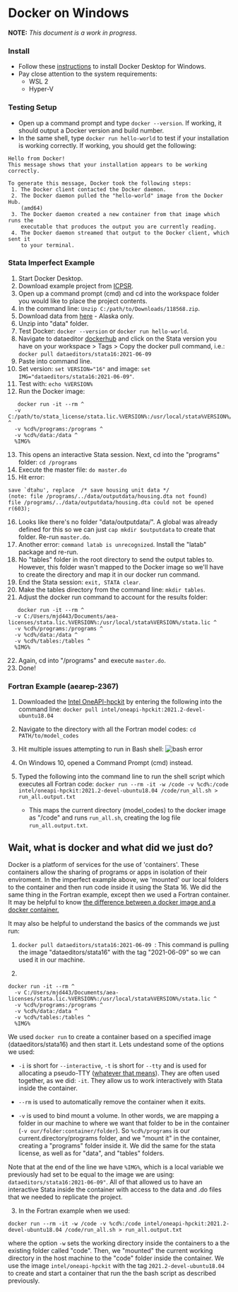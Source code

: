 # Docker on Windows

**NOTE:** *This document is a work in progress.*

### Install

- Follow these [instructions](https://docs.docker.com/docker-for-windows/install/) to install Docker Desktop for Windows.
- Pay close attention to the system requirements:
    - WSL 2
    - Hyper-V

### Testing Setup

- Open up a command prompt and type `docker --version`. If working, it should output a Docker version and build number. 
- In the same shell, type `docker run hello-world` to test if your installation is working correctly. If working, you should get the following:
```
Hello from Docker!
This message shows that your installation appears to be working correctly.

To generate this message, Docker took the following steps:
 1. The Docker client contacted the Docker daemon.
 2. The Docker daemon pulled the "hello-world" image from the Docker Hub.
    (amd64)
 3. The Docker daemon created a new container from that image which runs the
    executable that produces the output you are currently reading.
 4. The Docker daemon streamed that output to the Docker client, which sent it
    to your terminal.
```

### Stata Imperfect Example

1. Start Docker Desktop. 
2. Download example project from [ICPSR](https://www.openicpsr.org/openicpsr/tenant/openicpsr/module/aea/workspace?goToPath=/openicpsr/118568&goToLevel=project#).
3. Open up a command prompt (cmd) and cd into the workspace folder you would like to place the project contents.
4. In the command line: `Unzip C:/path/to/Downloads/118568.zip`.
5. Download data from [here](https://www.icpsr.umich.edu/web/ICPSR/studies/13568/versions/V1/datadocumentation#) - Alaska only.
6. Unzip into "data" folder. 
7. Test Docker: `docker --version` or `docker run hello-world`.
8. Navigate to dataeditor [dockerhub](https://hub.docker.com/u/dataeditors) and click on the Stata version you have on your workspace > Tags > Copy the docker pull command, i.e.: `docker pull dataeditors/stata16:2021-06-09`
9. Paste into command line.
10. Set version: `set VERSION="16"` and image: `set IMG="dataeditors/stata16:2021-06-09"`.
11. Test with: `echo %VERSION%`
12. Run the Docker image:
```
   docker run -it --rm ^
  -v C:/path/to/stata_license/stata.lic.%VERSION%:/usr/local/stata%VERSION%/stata.lic ^
  -v %cd%/programs:/programs ^
  -v %cd%/data:/data ^
  %IMG% 
```
13. This opens an interactive Stata session. Next, cd into the "programs" folder: `cd /programs`
14. Execute the master file: `do master.do`
15. Hit error: 
```
save `dtahu', replace  /* save housing unit data */
(note: file /programs/../data/outputdata/housing.dta not found)
file /programs/../data/outputdata/housing.dta could not be opened
r(603);
```
16. Looks like there's no folder "data/outputdata/". A global was already defined for this so we can just `cap mkdir $outputdata` to create that folder. Re-run `master.do`.
17. Another error: `command latab is unrecognized`. Install the "latab" package and re-run.
18. No "tables" folder in the root directory to send the output tables to. However, this folder wasn't mapped to the Docker image so we'll have to create the directory and map it in our docker run command.
19. End the Stata session: `exit, STATA clear`.
20. Make the tables directory from the command line: `mkdir tables`.
21. Adjust the docker run command to account for the results folder:
```
   docker run -it --rm ^
  -v C:/Users/mjd443/Documents/aea-licenses/stata.lic.%VERSION%:/usr/local/stata%VERSION%/stata.lic ^
  -v %cd%/programs:/programs ^
  -v %cd%/data:/data ^
  -v %cd%/tables:/tables ^
  %IMG% 
```
22. Again, cd into "/programs" and execute `master.do`. 
23. Done!





### Fortran Example (aearep-2367)

1. Downloaded the [Intel OneAPI-hpckit](https://hub.docker.com/r/intel/oneapi-hpckit/tags?page=1&ordering=last_updated) by entering the following into the command line:
```docker pull intel/oneapi-hpckit:2021.2-devel-ubuntu18.04```

2. Navigate to the directory with all the Fortran model codes: ```cd PATH/to/model_codes```
3. Hit multiple issues attempting to run in Bash shell:
   ![bash error](images/Docker_Error.png)
4. On Windows 10, opened a Command Prompt (cmd) instead.
5. Typed the following into the command line to run the shell script which executes all Fortran code:
```docker run --rm -it -w /code -v %cd%:/code intel/oneapi-hpckit:2021.2-devel-ubuntu18.04 /code/run_all.sh > run_all.output.txt```
   - This maps the current directory (model_codes) to the docker image as "/code" and runs `run_all.sh`, creating the log file `run_all.output.txt`. 



## Wait, what is docker and what did we just do?

Docker is a platform of services for the use of 'containers'. These containers allow the sharing of programs or apps in isolation of their enviroment. In the imperfect example above, we 'mounted' our local folders to the container and then run code inside it using the Stata 16. We did the same thing in the Fortran example, except then we used a Fortran container. It may be helpful to know [the difference between a docker image and a docker container.](https://phoenixnap.com/kb/docker-image-vs-container) 

It may also be helpful to understand the basics of the commands we just run: 

1.  `docker pull dataeditors/stata16:2021-06-09 `: This command is pulling the image "dataeditors/stata16" with the tag "2021-06-09" so we can used it in our machine.

2. 
```
docker run -it --rm ^
  -v C:/Users/mjd443/Documents/aea-licenses/stata.lic.%VERSION%:/usr/local/stata%VERSION%/stata.lic ^
  -v %cd%/programs:/programs ^
  -v %cd%/data:/data ^
  -v %cd%/tables:/tables ^
  %IMG% 

```
We used `docker run` to create a container based on a specified image (dataeditors/stata16) and then start it.  Lets undestand some of the options we used:

- `-i` is short for `--interactive`, `-t` is short for `--tty` and is used for allocating a pseudo-TTY ([whatever that means](https://stackoverflow.com/questions/30137135/confused-about-docker-t-option-to-allocate-a-pseudo-tty)). They are often used together, as we did: `-it`. They allow us to work interactively with Stata inside the container. 

- `--rm` is used to automatically remove the container when it exits.

- `-v` is used to bind mount a volume. In other words, we are mapping a folder in our machine to where we want that folder to be in the container (`-v our/folder:container/folder`). So `%cd%/programs` is our current.directory/programs folder, and we "mount it" in the container, creating a "programs" folder inside it. We did the same for the stata license, as well as for "data", and "tables" folders. 

Note that at the end of the line we have `%IMG%`, which is a local variable we previously had set to be equal to the image we are using: `dataeditors/stata16:2021-06-09"`. All of that allowed us to have an interactive Stata inside the container with access to the data and .do files that we needed to replicate the project.

3. In the Fortran example when we used:

```docker run --rm -it -w /code -v %cd%:/code intel/oneapi-hpckit:2021.2-devel-ubuntu18.04 /code/run_all.sh > run_all.output.txt```

where the option `-w` sets the working directory inside the containers to a the existing folder called "code". Then, we "mounted" the current working directory in the host machine to the "code" folder inside the container. We use the image  `intel/oneapi-hpckit` with the tag `2021.2-devel-ubuntu18.04` to create and start a container that run the the bash script as described previously.